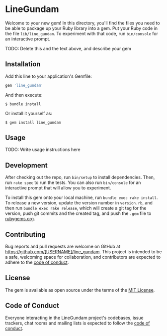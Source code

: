 # LineGundam

Welcome to your new gem! In this directory, you'll find the files you need to be able to package up your Ruby library into a gem. Put your Ruby code in the file `lib/line_gundam`. To experiment with that code, run `bin/console` for an interactive prompt.

TODO: Delete this and the text above, and describe your gem

## Installation

Add this line to your application's Gemfile:

```ruby
gem 'line_gundam'
```

And then execute:

    $ bundle install

Or install it yourself as:

    $ gem install line_gundam

## Usage

TODO: Write usage instructions here

## Development

After checking out the repo, run `bin/setup` to install dependencies. Then, run `rake spec` to run the tests. You can also run `bin/console` for an interactive prompt that will allow you to experiment.

To install this gem onto your local machine, run `bundle exec rake install`. To release a new version, update the version number in `version.rb`, and then run `bundle exec rake release`, which will create a git tag for the version, push git commits and the created tag, and push the `.gem` file to [rubygems.org](https://rubygems.org).

## Contributing

Bug reports and pull requests are welcome on GitHub at https://github.com/[USERNAME]/line_gundam. This project is intended to be a safe, welcoming space for collaboration, and contributors are expected to adhere to the [code of conduct](https://github.com/[USERNAME]/line_gundam/blob/master/CODE_OF_CONDUCT.md).

## License

The gem is available as open source under the terms of the [MIT License](https://opensource.org/licenses/MIT).

## Code of Conduct

Everyone interacting in the LineGundam project's codebases, issue trackers, chat rooms and mailing lists is expected to follow the [code of conduct](https://github.com/[USERNAME]/line_gundam/blob/master/CODE_OF_CONDUCT.md).
